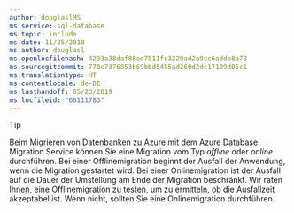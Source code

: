 ```yaml
---
author: douglaslMS
ms.service: sql-database
ms.topic: include
ms.date: 11/25/2018
ms.author: douglasl
ms.openlocfilehash: 4293a38daf88ad7511fc3229ad2a9cc6addb8a78
ms.sourcegitcommit: 778e7376853b69bbd5455ad260d2dc17109d05c1
ms.translationtype: HT
ms.contentlocale: de-DE
ms.lasthandoff: 05/23/2019
ms.locfileid: "66111783"
---
```

> [!TIP]
> Beim Migrieren von Datenbanken zu Azure mit dem Azure Database Migration Service können Sie eine Migration vom Typ *offline* oder *online* durchführen. Bei einer Offlinemigration beginnt der Ausfall der Anwendung, wenn die Migration gestartet wird. Bei einer Onlinemigration ist der Ausfall auf die Dauer der Umstellung am Ende der Migration beschränkt. Wir raten Ihnen, eine Offlinemigration zu testen, um zu ermitteln, ob die Ausfallzeit akzeptabel ist. Wenn nicht, sollten Sie eine Onlinemigration durchführen.
